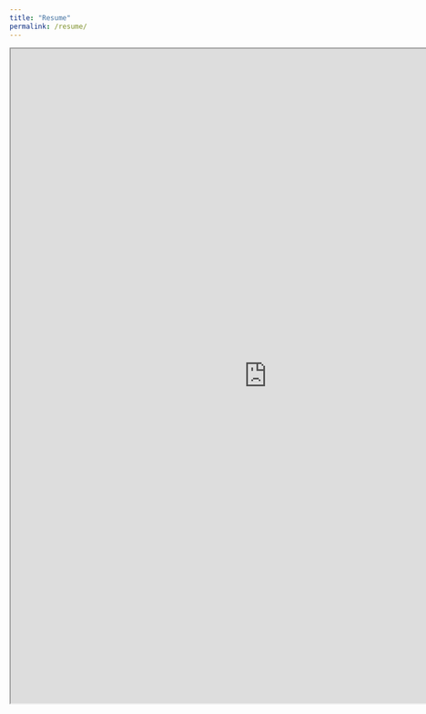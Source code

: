 ```yaml
---
title: "Resume"
permalink: /resume/
---
```


<iframe src="https://resume.creddle.io/embed/13vfnvsq5tz"
  width="900" height="1150" seamless></iframe>
